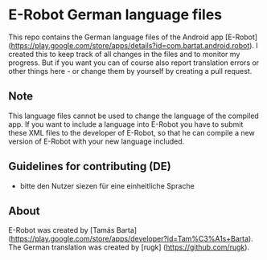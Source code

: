 # E-Robot German language files
This repo contains the German language files of the Android app [E-Robot] (https://play.google.com/store/apps/details?id=com.bartat.android.robot).
I created this to keep track of all changes in the files and to monitor my progress. But if you want you can of course also report translation errors or other things here - or change them by yourself by creating a pull request.

## Note
This language files cannot be used to change the language of the compiled app. If you want to include a language into E-Robot you have to submit these XML files to the developer of E-Robot, so that he can compile a new version of E-Robot with your new language included.

## Guidelines for contributing (DE)
* bitte den Nutzer siezen für eine einheitliche Sprache

## About
E-Robot was created by [Tamás Barta] (https://play.google.com/store/apps/developer?id=Tam%C3%A1s+Barta).
The German translation was created by [rugk] (https://github.com/rugk).
